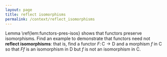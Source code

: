 ```yaml
---
layout: page
title: reflect isomorphisms
permalink: /context/reflect_isomorphisms
---
```

Lemma \ref{lem:functors-pres-isos} shows that functors preserve isomorphisms. Find an example to demonstrate that functors need not **reflect isomorphisms**: that is, find a functor $F \colon \mathsf{C} \to \mathsf{D}$ and a morphism $f$ in $\mathsf{C}$ so that $Ff$ is an isomorphism in $\mathsf{D}$ but $f$ is not an isomorphism in $\mathsf{C}$.
